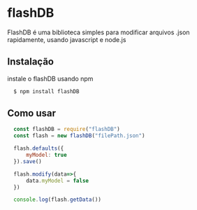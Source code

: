 # flashDB
FlashDB é uma biblioteca simples para modificar arquivos .json rapidamente, usando javascript e node.js

## Instalação

instale o flashDB usando npm

```bash
  $ npm install flashDB
```

## Como usar

```js
  const flashDB = require("flashDB")
  const flash = new flashDB("filePath.json")

  flash.defaults({
      myModel: true
  }).save()

  flash.modify(data=>{
      data.myModel = false
  })

  console.log(flash.getData())

```
    
